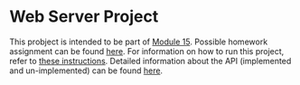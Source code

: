 # Web Server Project

This probject is intended to be part of [Module 15](../../modules/module_15).
Possible homework assignment can be found
[here](../../modules/module_15/module_15_homework.md). For information on how
to run this project, refer to [these instructions](./docs/instructions.md).
Detailed information about the API (implemented and un-implemented) can be
found [here](./docs/api-spec.md).
